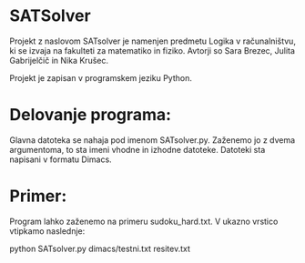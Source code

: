 # SATSolver

Projekt z naslovom SATsolver je namenjen predmetu Logika v računalništvu, ki se izvaja na fakulteti za matematiko in fiziko. Avtorji so Sara Brezec, Julita Gabrijelčič in Nika Krušec.

Projekt je zapisan v programskem jeziku Python.

# Delovanje programa:

Glavna datoteka se nahaja pod imenom SATsolver.py. Zaženemo jo z dvema argumentoma, to sta imeni vhodne in izhodne datoteke. Datoteki sta napisani v formatu Dimacs.

# Primer:

Program lahko zaženemo na primeru sudoku_hard.txt. V ukazno vrstico vtipkamo naslednje:

  python SATsolver.py dimacs/testni.txt resitev.txt

